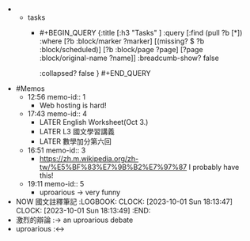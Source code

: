 -
	- tasks
		- #+BEGIN_QUERY
		  {:title [:h3 "Tasks" ]
		  :query [:find (pull ?b [*])
		  :where
		    [?b :block/marker ?marker]
		    [(missing? $ ?b :block/scheduled)]
		    [?b :block/page ?page]
		    [?page :block/original-name ?name]]
		  :breadcumb-show? false
		  
		  :collapsed? false
		  }
		  #+END_QUERY
- #Memos
	- 12:56
	  memo-id:: 1
		- Web hosting is hard!
	- 17:43
	  memo-id:: 4
		- LATER  English Worksheet(Oct 3.)
		- LATER  L3 國文學習講義
		- LATER  數學加分第六回
	- 16:51
	  memo-id:: 3
		- https://zh.m.wikipedia.org/zh-tw/%E5%BF%83%E7%9B%B2%E7%97%87
		  I probably have this!
	- 19:11
	  memo-id:: 5
		- uproarious -> very funny
- NOW 國文註釋筆記
  :LOGBOOK:
  CLOCK: [2023-10-01 Sun 18:13:47]
  CLOCK: [2023-10-01 Sun 18:13:49]
  :END:
- 激烈的辯論 :-> an uproarious debate
- uproarious :<->